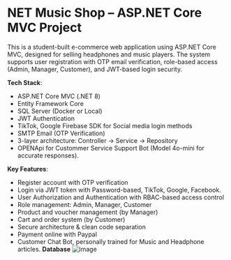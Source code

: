 # NET Music Shop – ASP.NET Core MVC Project

This is a student-built e-commerce web application using ASP.NET Core MVC, designed for selling headphones and music players. The system supports user registration with OTP email verification, role-based access (Admin, Manager, Customer), and JWT-based login security.

 **Tech Stack**:
- ASP.NET Core MVC (.NET 8)
- Entity Framework Core
- SQL Server (Docker or Local)
- JWT Authentication
- TikTok, Google Firebase SDK for Social media login methods
- SMTP Email (OTP Verification)
- 3-layer architecture: Controller → Service → Repository
- OPENApi for Custommer Service Support Bot (Model 4o-mini for accurate responses).

 **Key Features**:
- Register account with OTP verification
- Login via JWT token with Password-based, TikTok, Google, Facebook.
- User Authorization and Authentication with RBAC-based access control
- Role management: Admin, Manager, Customer
- Product and voucher management (by Manager)
- Cart and order system (by Customer)
- Secure architecture & clean code separation
- Payment online with Paypal
- Customer Chat Bot, personally trained for Music and Headphone articles.
**Database** 
![image](https://github.com/user-attachments/assets/3b56ba56-3971-492f-988e-91a401453eba)

